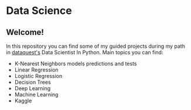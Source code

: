 # Data Science

## Welcome!

In this repository you can find some of my guided projects during my path in [dataquest's](https://www.dataquest.io/) Data Scientist In Python.
Main topics you can find:

- K-Nearest Neighbors models predictions and tests
- Linear Regression
- Logistic Regression
- Decision Trees
- Deep Learning
- Machine Learning
- Kaggle
